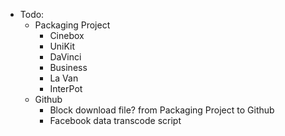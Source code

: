 - Todo:
	- Packaging Project
		- Cinebox
		- UniKit
		- DaVinci
		- Business
		- La Van
		- InterPot
	- Github
		- Block download file? from Packaging Project to Github
		- Facebook data transcode script